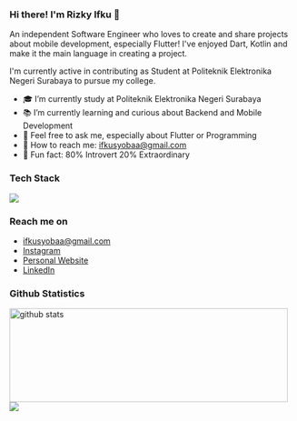 ### Hi there! I'm Rizky Ifku 👋

An independent Software Engineer who loves to create and share projects about mobile development, especially Flutter! I've enjoyed Dart, Kotlin and make it the main language in creating a project.

I'm currently active in contributing as Student at Politeknik Elektronika Negeri Surabaya to pursue my college.

- 🎓 I’m currently study at Politeknik Elektronika Negeri Surabaya
- 📚 I’m currently learning and curious about Backend and Mobile Development
- 💬 Feel free to ask me, especially about Flutter or Programming
- 📧 How to reach me: ifkusyobaa@gmail.com
- 🤡 Fun fact: 80% Introvert 20% Extraordinary 

### Tech Stack
<a href="https://skillicons.dev">
    <img src="https://skillicons.dev/icons?i=php,dart,flutter,kotlin,linux,androidstudio,github&perline=14" />
  </a>
<br>

### Reach me on
- ifkusyobaa@gmail.com
- <a href="https://www.instagram.com/ifkuuuu/">Instagram</a>
- <a href="https://ifkusyoba.netlify.app/">Personal Website</a>
- <a href="https://linkedin.com/in/ifkusyoba">LinkedIn</a>

### Github Statistics
<p>
  <img align="left" width="490" height="165" src="https://github-readme-stats.vercel.app/api/?username=sensze&show_icons=true&title_color=fffffff&icon_color=000000&text_color=000000" alt="github stats"/>
  <a href="https://github.com/anuraghazra/github-readme-stats">
    <img align="center" src="https://github-readme-stats.anuraghazra1.vercel.app/api/top-langs/?username=sensze" />
  </a>
</p>
